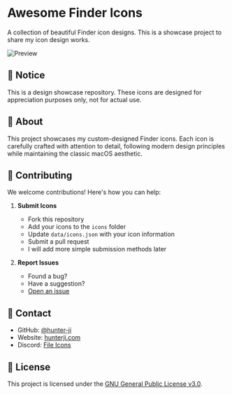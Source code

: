 # Awesome Finder Icons

A collection of beautiful Finder icon designs. This is a showcase project to share my icon design works.

![Preview](assets/preview.png)

## 👀 Notice

This is a design showcase repository. These icons are designed for appreciation purposes only, not for actual use.

## 🎨 About

This project showcases my custom-designed Finder icons. Each icon is carefully crafted with attention to detail, following modern design principles while maintaining the classic macOS aesthetic.

## 🤝 Contributing

We welcome contributions! Here's how you can help:

1. **Submit Icons**
   - Fork this repository
   - Add your icons to the `icons` folder
   - Update `data/icons.json` with your icon information
   - Submit a pull request
   - I will add more simple submission methods later

2. **Report Issues**
   - Found a bug?
   - Have a suggestion?
   - [Open an issue](https://github.com/hunter-ji/awesome-finder-icons/issues)

## 📮 Contact

- GitHub: [@hunter-ji](https://github.com/hunter-ji)
- Website: [hunterji.com](https://hunterji.com)
- Discord: [File Icons](https://discord.gg/MDnadYBe7B)

## 📝 License

This project is licensed under the [GNU General Public License v3.0](LICENSE).

